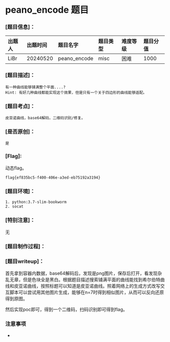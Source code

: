 # peano_encode 题目
### [题目信息]：
出题人|出题时间|题目名字|题目类型|难度等级|题目分值
:-|:-|:-|:-|:-|:-
LiBr| 20240520 |peano_encode|misc|困难|1000

### [题目描述]：
```
有一种曲线能够铺满整个平面....?
Hint: 有好几种曲线都能实现这个效果，但是只有一个关于四边形的曲线能够适配。
```

### [题目考点]：
```
皮亚诺曲线，base64解码，二维码识别/修复。
```

### [是否原创]：
```
是
```

### [Flag]:
动态flag。

`flag{ef835bc5-f400-406e-a3ed-eb75192a3194}`

### [题目环境]：
```
1. python:3.7-slim-bookworm   
2. socat
```

### [特别注意]：
无

### [题目制作过程]：


### [题目writeup]：

首先拿到容器内数据，base64解码后，发现是png图片，保存后打开，看发现杂乱无章，但是色块全是黑白。根据题目描述搜索铺满平面的曲线能找到希尔伯特曲线和皮亚诺曲线，按照标题可以知道是皮亚诺曲线。照着网络上的生成方式改写交互脚本可以尝试用其他图片生成，能够在n=7时得到相似图片，从而可以反向还原得到原图。

然后实现poc即可，得到一个二维码，扫码识别即可得到flag。

### 注意事项
+ 
